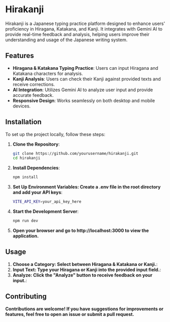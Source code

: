 # Hirakanji

Hirakanji is a Japanese typing practice platform designed to enhance users' proficiency in Hiragana, Katakana, and Kanji. It integrates with Gemini AI to provide real-time feedback and analysis, helping users improve their understanding and usage of the Japanese writing system.

## Features

- **Hiragana & Katakana Typing Practice**: Users can input Hiragana and Katakana characters for analysis.
- **Kanji Analysis**: Users can check their Kanji against provided texts and receive corrections.
- **AI Integration**: Utilizes Gemini AI to analyze user input and provide accurate feedback.
- **Responsive Design**: Works seamlessly on both desktop and mobile devices.

## Installation

To set up the project locally, follow these steps:

1. **Clone the Repository**:
   ```bash
   git clone https://github.com/yourusername/hirakanji.git
   cd hirakanji

2. **Install Dependencies**:
	```bash
	npm install
3. **Set Up Environment Variables: Create a .env file in the root directory and add your API keys**:
	```bash
	VITE_API_KEY=your_api_key_here

4. **Start the Development Server**:
	```bash
	npm run dev
5. **Open your browser and go to http://localhost:3000 to view the application.**

## Usage

1. **Choose a Category: Select between Hiragana & Katakana or Kanji.**:
2. **Input Text: Type your Hiragana or Kanji into the provided input field.**:
3. **Analyze: Click the "Analyze" button to receive feedback on your input.**:

## Contributing

**Contributions are welcome! If you have suggestions for improvements or features, feel free to open an issue or submit a pull request.**
